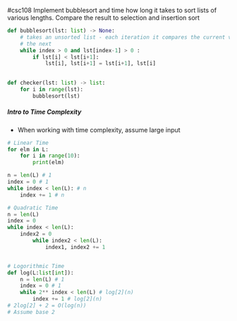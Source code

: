 #csc108
Implement bubblesort and time how long it takes to sort lists of various lengths. Compare the result to selection and insertion sort
```python
def bubblesort(lst: list) -> None:
	# takes an unsorted list - each iteration it compares the current value to
	# the next
	while index > 0 and lst[index-1] > 0 :
		if lst[i] < lst[i+1]:
			lst[i], lst[i+1] = lst[i+1], lst[i]
		

def checker(lst: list) -> list:
	for i in range(lst):
		bubblesort(lst)
```

##### Intro to Time Complexity
- When working with time complexity, assume large input
```python
# Linear Time
for elm in L:
	for i in range(10):
		print(elm)

n = len(L) # 1
index = 0 # 1
while index < len(L): # n
	index += 1 # n 

# Quadratic Time
n = len(L)
index = 0
while index < len(L):
	index2 = 0
		while index2 < len(L):
			index1, index2 += 1


# Logorithmic Time
def log(L:list[int]):
	n = len(L) # 1
	index = 0 # 1
	while 2** index < len(L) # log[2](n)
		index += 1 # log[2](n)
# 2log[2] + 2 = O(log(n))
# Assume base 2
```